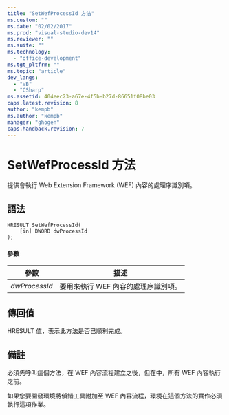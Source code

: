 ```yaml
---
title: "SetWefProcessId 方法"
ms.custom: ""
ms.date: "02/02/2017"
ms.prod: "visual-studio-dev14"
ms.reviewer: ""
ms.suite: ""
ms.technology: 
  - "office-development"
ms.tgt_pltfrm: ""
ms.topic: "article"
dev_langs: 
  - "VB"
  - "CSharp"
ms.assetid: 404eec23-a67e-4f5b-b27d-86651f08be03
caps.latest.revision: 8
author: "kempb"
ms.author: "kempb"
manager: "ghogen"
caps.handback.revision: 7
---
```

# SetWefProcessId 方法
  提供會執行 Web Extension Framework \(WEF\) 內容的處理序識別項。  
  
## 語法  
  
```  
HRESULT SetWefProcessId(  
    [in] DWORD dwProcessId  
);  
```  
  
#### 參數  
  
|參數|描述|  
|--------|--------|  
|*dwProcessId*|要用來執行 WEF 內容的處理序識別項。|  
  
## 傳回值  
 HRESULT 值，表示此方法是否已順利完成。  
  
## 備註  
 必須先呼叫這個方法，在 WEF 內容流程建立之後，但在中，所有 WEF 內容執行之前。  
  
 如果您要開發環境將偵錯工具附加至 WEF 內容流程，環境在這個方法的實作必須執行這項作業。  
  
  